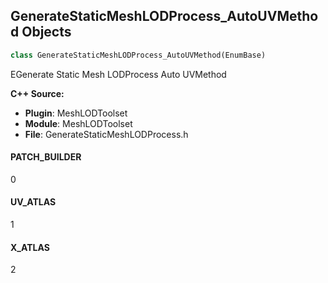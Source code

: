 ## GenerateStaticMeshLODProcess_AutoUVMethod Objects

```python
class GenerateStaticMeshLODProcess_AutoUVMethod(EnumBase)
```

EGenerate Static Mesh LODProcess Auto UVMethod

**C++ Source:**

- **Plugin**: MeshLODToolset
- **Module**: MeshLODToolset
- **File**: GenerateStaticMeshLODProcess.h

<a id="unreal.GenerateStaticMeshLODProcess_AutoUVMethod.PATCH_BUILDER"></a>

#### PATCH_BUILDER

0

<a id="unreal.GenerateStaticMeshLODProcess_AutoUVMethod.UV_ATLAS"></a>

#### UV_ATLAS

1

<a id="unreal.GenerateStaticMeshLODProcess_AutoUVMethod.X_ATLAS"></a>

#### X_ATLAS

2

<a id="unreal.GenerateStaticMeshLODSimpleCollisionGeometryType"></a>